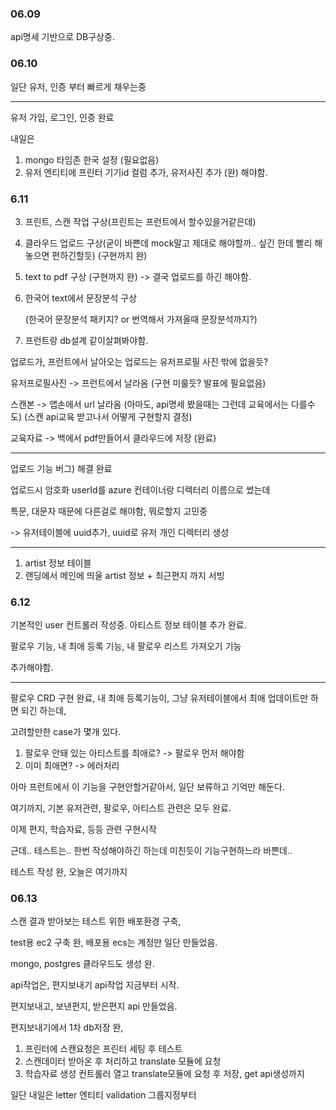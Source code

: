 ### 06.09

api명세 기반으로 DB구상중.

### 06.10

일단 유저, 인증 부터 빠르게 채우는중

---

유저 가입, 로그인, 인증 완료

내일은

1. mongo 타임존 한국 설정 (필요없음)
2. 유저 엔티티에 프린터 기기id 컬럼 추가, 유저사진 추가 (완)
   해야함.

### 6.11

3. 프린트, 스캔 작업 구상(프린트는 프런트에서 할수있을거같은데)
4. 클라우드 업로드 구상(굳이 바쁜데 mock말고 제대로 해야할까.. 싶긴 한데 빨리 해놓으면 편하긴할듯) (구현까지 완)
5. text to pdf 구상 (구현까지 완) -> 결국 업로드를 하긴 해야함.
6. 한국어 text에서 문장분석 구상

   (한국어 문장분석 패키지? or 번역해서 가져올때 문장분석까지?)

7. 프런트랑 db설계 같이살펴봐야함.

업로드가, 프런트에서 날아오는 업로드는 유저프로필 사진 밖에 없을듯?

유저프로필사진 -> 프런트에서 날라옴 (구현 미룰듯? 발표에 필요없음)

스캔본 -> 앱손에서 url 날라옴 (아마도, api명세 봤을때는 그런데 교육에서는 다를수도) (스캔 api교육 받고나서 어떻게 구현할지 결정)

교육자료 -> 백에서 pdf만들어서 클라우드에 저장 (완료)

---

업로드 기능 버그) 해결 완료

업로드시 암호화 userId를 azure 컨테이너랑 디렉터리 이름으로 썼는데

특문, 대문자 때문에 다른걸로 해야함, 뭐로할지 고민중

-> 유저테이블에 uuid추가, uuid로 유저 개인 디렉터리 생성

---

1. artist 정보 테이블
2. 랜딩에서 메인에 띄울 artist 정보 + 최근편지 까지 서빙

### 6.12

기본적인 user 컨트롤러 작성중.
아티스트 정보 테이블 추가 완료.

팔로우 기능, 내 최애 등록 기능, 내 팔로우 리스트 가져오기 기능

추가해야함.

---

팔로우 CRD 구현 완료,
내 최애 등록기능이, 그냥 유저테이블에서 최애 업데이트만 하면 되긴 하는데,

고려할만한 case가 몇개 있다.

1. 팔로우 안돼 있는 아티스트를 최애로? -> 팔로우 먼저 해야함
2. 이미 최애면? -> 에러처리

아마 프런트에서 이 기능을 구현안할거같아서, 일단 보류하고 기억만 해둔다.

여기까지, 기본 유저관련, 팔로우, 아티스트 관련은 모두 완료.

이제 편지, 학습자료, 등등 관련 구현시작

근데.. 테스트는.. 한번 작성해야하긴 하는데 미친듯이 기능구현하느라 바쁜데..

테스트 작성 완, 오늘은 여기까지

### 06.13

스캔 결과 받아보는 테스트 위한 배포환경 구축,

test용 ec2 구축 완, 배포용 ecs는 계정만 일단 만들었음.

mongo, postgres 클라우드도 생성 완.

api작업은, 편지보내기 api작업 지금부터 시작.

편지보내고, 보낸편지, 받은편지 api 만들었음.

편지보내기에서 1차 db저장 완,

1. 프린터에 스캔요청은 프린터 세팅 후 테스트
2. 스캔데이터 받아온 후 처리하고 translate 모듈에 요청
3. 학습자료 생성 컨트롤러 열고 translate모듈에 요청 후 저장, get api생성까지

일단 내일은 letter 엔티티 validation 그룹지정부터
